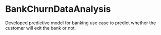 # BankChurnDataAnalysis
Developed predictive model for banking use case to predict whether the customer will exit the bank or not.

